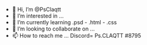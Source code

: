- 👋 Hi, I’m @PsClaqtt
- 👀 I’m interested in ...
- 🌱 I’m currently learning .psd - .html - .css
- 💞️ I’m looking to collaborate on ...
- 📫 How to reach me ... Discord= Ps.CLAQTT #8795

<!---
PsClaqtt/PsClaqtt is a ✨ special ✨ repository because its `README.md` (this file) appears on your GitHub profile.
You can click the Preview link to take a look at your changes.
--->
